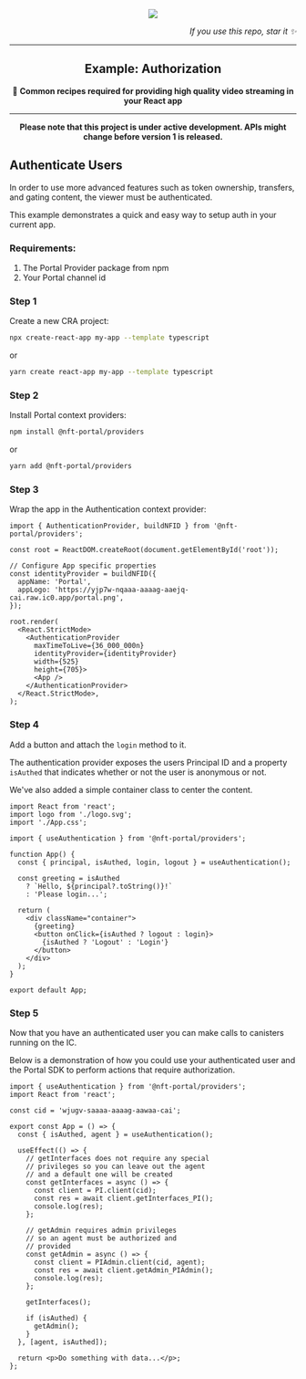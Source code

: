 <p align="center">
  <img src="https://user-images.githubusercontent.com/18316594/159810202-2b70920c-7fe1-4689-a1d5-e6571433395e.png" />
</p>

<p align="right">
  <i>If you use this repo, star it ✨</i>
</p>

---

<h2 align="center">Example: Authorization</h2>
<p align="center">🎥 <b>Common recipes required for providing high quality video streaming in your React app</b></p>

---

<p align="center">
  <b>Please note that this project is under active development. APIs might change before version 1 is released.</b>
</p>

## Authenticate Users

In order to use more advanced features such as token ownership, transfers, and gating content, the viewer must be authenticated.

This example demonstrates a quick and easy way to setup auth in your current app.

### Requirements:

1. The Portal Provider package from npm
2. Your Portal channel id

### Step 1

Create a new CRA project:

```sh
npx create-react-app my-app --template typescript
```

or

```sh
yarn create react-app my-app --template typescript
```

### Step 2

Install Portal context providers:

```sh
npm install @nft-portal/providers
```

or

```sh
yarn add @nft-portal/providers
```

### Step 3

Wrap the app in the Authentication context provider:

```tsx
import { AuthenticationProvider, buildNFID } from '@nft-portal/providers';

const root = ReactDOM.createRoot(document.getElementById('root'));

// Configure App specific properties
const identityProvider = buildNFID({
  appName: 'Portal',
  appLogo: 'https://yjp7w-nqaaa-aaaag-aaejq-cai.raw.ic0.app/portal.png',
});

root.render(
  <React.StrictMode>
    <AuthenticationProvider
      maxTimeToLive={36_000_000n}
      identityProvider={identityProvider}
      width={525}
      height={705}>
      <App />
    </AuthenticationProvider>
  </React.StrictMode>,
);
```

### Step 4

Add a button and attach the `login` method to it.

The authentication provider exposes the users Principal ID and a property `isAuthed` that indicates whether or not the user is anonymous or not.

We've also added a simple container class to center the content.

```tsx
import React from 'react';
import logo from './logo.svg';
import './App.css';

import { useAuthentication } from '@nft-portal/providers';

function App() {
  const { principal, isAuthed, login, logout } = useAuthentication();

  const greeting = isAuthed
    ? `Hello, ${principal?.toString()}!`
    : 'Please login...';

  return (
    <div className="container">
      {greeting}
      <button onClick={isAuthed ? logout : login}>
        {isAuthed ? 'Logout' : 'Login'}
      </button>
    </div>
  );
}

export default App;
```

### Step 5

Now that you have an authenticated user you can make calls to canisters running on the IC.

Below is a demonstration of how you could use your authenticated user and the Portal SDK to perform actions that require authorization.

```tsx
import { useAuthentication } from '@nft-portal/providers';
import React from 'react';

const cid = 'wjugv-saaaa-aaaag-aawaa-cai';

export const App = () => {
  const { isAuthed, agent } = useAuthentication();

  useEffect(() => {
    // getInterfaces does not require any special
    // privileges so you can leave out the agent
    // and a default one will be created
    const getInterfaces = async () => {
      const client = PI.client(cid);
      const res = await client.getInterfaces_PI();
      console.log(res);
    };

    // getAdmin requires admin privileges
    // so an agent must be authorized and
    // provided
    const getAdmin = async () => {
      const client = PIAdmin.client(cid, agent);
      const res = await client.getAdmin_PIAdmin();
      console.log(res);
    };

    getInterfaces();

    if (isAuthed) {
      getAdmin();
    }
  }, [agent, isAuthed]);

  return <p>Do something with data...</p>;
};
```
